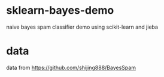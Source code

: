 # sklearn-bayes-demo
naive bayes spam classifier demo using scikit-learn and jieba

# data
data from https://github.com/shijing888/BayesSpam